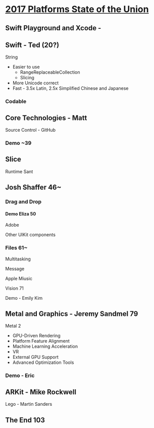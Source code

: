 

# [2017 Platforms State of the Union](https://developer.apple.com/videos/play/wwdc2017/102/)


## Swift Playground and Xcode -

## Swift -  Ted (20?)

String

* Easier to use
  * RangeReplaceableCollection
  * Slicing
* More Unicode correct
* Fast - 3.5x Latin, 2.5x Simplified Chinese and Japanese







### Codable


## Core Technologies - Matt

Source Control - GitHub

### Demo ~39

## Slice

Runtime Sant


## Josh Shaffer  46~


### Drag and Drop

#### Demo Eliza 50

Adobe

Other UIKit components

### Files 61~

Multitasking

Message

Apple Miusic



Vision 71

Demo - Emily Kim


## Metal and Graphics -  Jeremy Sandmel 79


Metal 2

* GPU-Driven Rendering
* Platform Feature Alignment
* Machine Learning Acceleration
* VR
* External GPU Support
* Advanced Optimization Tools

### Demo - Eric

## ARKit - Mike Rockwell

Lego - Martin Sanders


## The End 103
